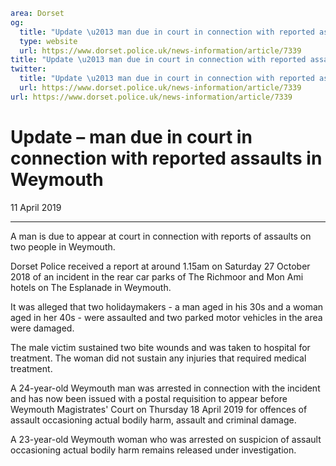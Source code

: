 ```yaml
area: Dorset
og:
  title: "Update \u2013 man due in court in connection with reported assaults in Weymouth"
  type: website
  url: https://www.dorset.police.uk/news-information/article/7339
title: "Update \u2013 man due in court in connection with reported assaults in Weymouth |"
twitter:
  title: "Update \u2013 man due in court in connection with reported assaults in Weymouth"
  url: https://www.dorset.police.uk/news-information/article/7339
url: https://www.dorset.police.uk/news-information/article/7339
```

# Update – man due in court in connection with reported assaults in Weymouth

11 April 2019

* * *

A man is due to appear at court in connection with reports of assaults on two people in Weymouth.

Dorset Police received a report at around 1.15am on Saturday 27 October 2018 of an incident in the rear car parks of The Richmoor and Mon Ami hotels on The Esplanade in Weymouth.

It was alleged that two holidaymakers - a man aged in his 30s and a woman aged in her 40s - were assaulted and two parked motor vehicles in the area were damaged.

The male victim sustained two bite wounds and was taken to hospital for treatment. The woman did not sustain any injuries that required medical treatment.

A 24-year-old Weymouth man was arrested in connection with the incident and has now been issued with a postal requisition to appear before Weymouth Magistrates' Court on Thursday 18 April 2019 for offences of assault occasioning actual bodily harm, assault and criminal damage.

A 23-year-old Weymouth woman who was arrested on suspicion of assault occasioning actual bodily harm remains released under investigation.
